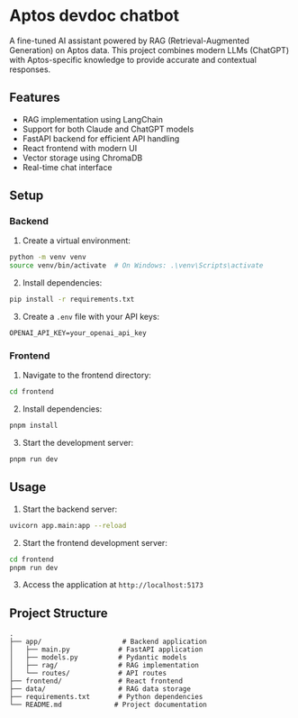# Aptos devdoc chatbot

A fine-tuned AI assistant powered by RAG (Retrieval-Augmented Generation) on Aptos data. This project combines modern LLMs (ChatGPT) with Aptos-specific knowledge to provide accurate and contextual responses.

## Features

- RAG implementation using LangChain
- Support for both Claude and ChatGPT models
- FastAPI backend for efficient API handling
- React frontend with modern UI
- Vector storage using ChromaDB
- Real-time chat interface

## Setup

### Backend
1. Create a virtual environment:
```bash
python -m venv venv
source venv/bin/activate  # On Windows: .\venv\Scripts\activate
```

2. Install dependencies:
```bash
pip install -r requirements.txt
```

3. Create a `.env` file with your API keys:
```
OPENAI_API_KEY=your_openai_api_key
```

### Frontend
1. Navigate to the frontend directory:
```bash
cd frontend
```

2. Install dependencies:
```bash
pnpm install
```

3. Start the development server:
```bash
pnpm run dev
```

## Usage

1. Start the backend server:
```bash
uvicorn app.main:app --reload
```

2. Start the frontend development server:
```bash
cd frontend
pnpm run dev
```

3. Access the application at `http://localhost:5173`

## Project Structure

```
.
├── app/                    # Backend application
│   ├── main.py            # FastAPI application
│   ├── models.py          # Pydantic models
│   ├── rag/               # RAG implementation
│   └── routes/            # API routes
├── frontend/              # React frontend
├── data/                  # RAG data storage
├── requirements.txt       # Python dependencies
└── README.md             # Project documentation
``` 